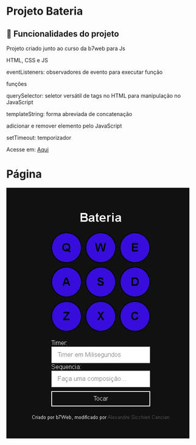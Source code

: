 # Projeto Bateria
## :hammer: Funcionalidades do projeto
Projeto criado junto ao curso da b7web para Js

HTML, CSS e JS

eventListeners: observadores de evento para executar função

funções

querySelector: seletor versátil de tags no HTML para manipulação no JavaScript

templateString: forma abreviada de concatenação

adicionar e remover elemento pelo JavaScript

setTimeout: temporizador

Acesse em: <a href="https://alexandresican.github.io/projeto-bateria/" target="blank" >Aqui</a>

# Página

<img src="https://github.com/AlexandreSican/images/blob/main/bateria.jpg?raw=true"/>
